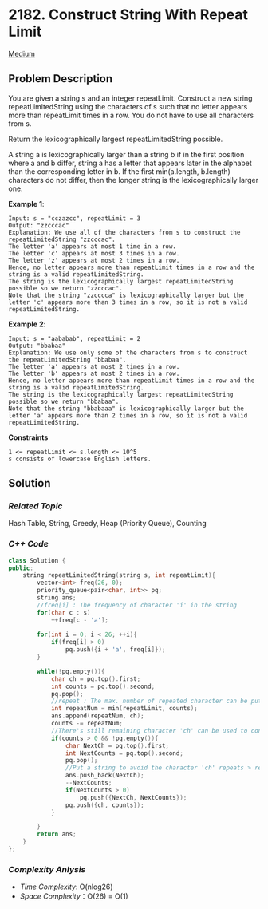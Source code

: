 # 2182. Construct String With Repeat Limit
[Medium](https://leetcode.com/problems/construct-string-with-repeat-limit/description/)

## Problem Description

You are given a string s and an integer repeatLimit. Construct a new string repeatLimitedString using the characters of s such that no letter appears more than repeatLimit times in a row. You do not have to use all characters from s.

Return the lexicographically largest repeatLimitedString possible.

A string a is lexicographically larger than a string b if in the first position where a and b differ, string a has a letter that appears later in the alphabet than the corresponding letter in b. If the first min(a.length, b.length) characters do not differ, then the longer string is the lexicographically larger one.


**Example 1**:
```
Input: s = "cczazcc", repeatLimit = 3
Output: "zzcccac"
Explanation: We use all of the characters from s to construct the repeatLimitedString "zzcccac".
The letter 'a' appears at most 1 time in a row.
The letter 'c' appears at most 3 times in a row.
The letter 'z' appears at most 2 times in a row.
Hence, no letter appears more than repeatLimit times in a row and the string is a valid repeatLimitedString.
The string is the lexicographically largest repeatLimitedString possible so we return "zzcccac".
Note that the string "zzcccca" is lexicographically larger but the letter 'c' appears more than 3 times in a row, so it is not a valid repeatLimitedString.
```
**Example 2**:
```
Input: s = "aababab", repeatLimit = 2
Output: "bbabaa"
Explanation: We use only some of the characters from s to construct the repeatLimitedString "bbabaa". 
The letter 'a' appears at most 2 times in a row.
The letter 'b' appears at most 2 times in a row.
Hence, no letter appears more than repeatLimit times in a row and the string is a valid repeatLimitedString.
The string is the lexicographically largest repeatLimitedString possible so we return "bbabaa".
Note that the string "bbabaaa" is lexicographically larger but the letter 'a' appears more than 2 times in a row, so it is not a valid repeatLimitedString.
```

**Constraints**
```
1 <= repeatLimit <= s.length <= 10^5
s consists of lowercase English letters.
```

## Solution

### _Related Topic_
   Hash Table, String, Greedy, Heap (Priority Queue), Counting

### _C++ Code_
```cpp
class Solution {
public:
    string repeatLimitedString(string s, int repeatLimit){
        vector<int> freq(26, 0);
        priority_queue<pair<char, int>> pq;
        string ans;
        //freq[i] : The frequency of character 'i' in the string
        for(char c : s)
            ++freq[c - 'a'];
        
        for(int i = 0; i < 26; ++i){
            if(freq[i] > 0)
                pq.push({i + 'a', freq[i]});
        }

        while(!pq.empty()){
            char ch = pq.top().first;
            int counts = pq.top().second;
            pq.pop();
            //repeat : The max. number of repeated character can be put
            int repeatNum = min(repeatLimit, counts);
            ans.append(repeatNum, ch);
            counts -= repeatNum;
            //There's still remaining character 'ch' can be used to construct string
            if(counts > 0 && !pq.empty()){
                char NextCh = pq.top().first;
                int NextCounts = pq.top().second;
                pq.pop();
                //Put a string to avoid the character 'ch' repeats > repeatLimit times
                ans.push_back(NextCh);
                --NextCounts;
                if(NextCounts > 0)
                    pq.push({NextCh, NextCounts});
                pq.push({ch, counts});
            }

        }
        return ans;
    }
};
```

### _Complexity Anlysis_
- _Time Complexity_: O(nlog26)
- _Space Complexity_：O(26) = O(1)
